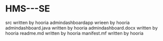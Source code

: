 # HMS---SE



src written by hooria
admindashboardapp wrieen by hooria
admindashboard.java written by hooria
admindashboard.docx written by hooria
readme.md written by hooria
manifest.mf written by hooria
